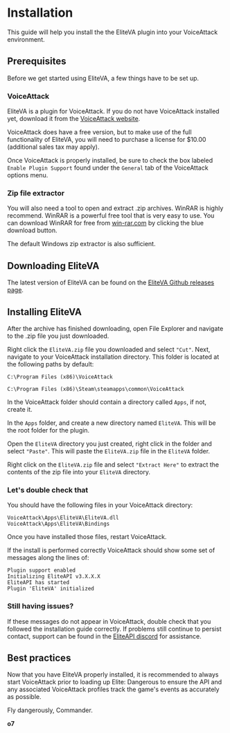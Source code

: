 # Installation
This guide will help you install the the EliteVA plugin into your VoiceAttack environment.

## Prerequisites
Before we get started using EliteVA, a few things have to be set up.

### VoiceAttack
EliteVA is a plugin for VoiceAttack. If you do not have VoiceAttack installed yet, download it from the [VoiceAttack website](https://voiceattack.com/Default.aspx#download-1).

VoiceAttack does have a free version, but to make use of the full functionality of EliteVA, you will need to purchase a license for $10.00 (additional sales tax may apply).

Once VoiceAttack is properly installed, be sure to check the box labeled `Enable Plugin Support` found under the `General` tab of the VoiceAttack options menu.

### Zip file extractor
You will also need a tool to open and extract .zip archives. WinRAR is highly recommend. WinRAR is a powerful free tool that is very easy to use. You can download WinRAR for free from [win-rar.com](https://www.win-rar.com/start.html?&L=0) by clicking the blue download button.

The default Windows zip extractor is also sufficient.

## Downloading EliteVA
The latest version of EliteVA can be found on the [EliteVA Github releases page](https://github.com/EliteAPI/EliteVA/releases).

## Installing EliteVA
After the archive has finished downloading, open File Explorer and navigate to the .zip file you just downloaded.

Right click the `EliteVA.zip` file you downloaded and select `"Cut"`. Next, navigate to your VoiceAttack installation directory. This folder is located at the following paths by default:
```
C:\Program Files (x86)\VoiceAttack
```
```
C:\Program Files (x86)\Steam\steamapps\common\VoiceAttack
```

In the VoiceAttack folder should contain a directory called `Apps`, if not, create it.

In the `Apps` folder, and create a new directory named `EliteVA`. This will be the root folder for the plugin.

Open the `EliteVA` directory you just created, right click in the folder and select `"Paste"`. This will paste the `EliteVA.zip` file in the `EliteVA` folder.

Right click on the `EliteVA.zip` file and select `"Extract Here"` to extract the contents of the zip file into your `EliteVA` directory.

### Let's double check that
You should have the following files in your VoiceAttack directory:
```
VoiceAttack\Apps\EliteVA\EliteVA.dll
VoiceAttack\Apps\EliteVA\Bindings
```

Once you have installed those files, restart VoiceAttack.

If the install is performed correctly VoiceAttack should show some set of messages along the lines of:
```
Plugin support enabled
Initializing EliteAPI v3.X.X.X
EliteAPI has started
Plugin 'EliteVA' initialized
```

### Still having issues?
If these messages do not appear in VoiceAttack, double check that you followed the installation guide correctly. If problems still continue to persist contact, support can be found in the [EliteAPI discord](https://www.discord.gg/jwpFUPZ) for assistance.

## Best practices
Now that you have EliteVA properly installed, it is recommended to always start VoiceAttack prior to loading up Elite: Dangerous to ensure the API and any associated VoiceAttack profiles track the game's events as accurately as possible.

Fly dangerously, Commander.

**o7**
